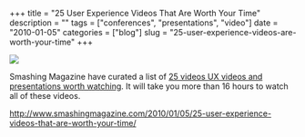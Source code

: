 +++
title = "25 User Experience Videos That Are Worth Your Time"
description = ""
tags = ["conferences", "presentations", "video"]
date = "2010-01-05"
categories = ["blog"]
slug = "25-user-experience-videos-are-worth-your-time"
+++



  <div class="notebook-screenshot"><a href="http://www.smashingmagazine.com/2010/01/05/25-user-experience-videos-that-are-worth-your-time/"><img src="/media/bluga/wt4b43a441a4c92_large.jpg"/></a></div><p>Smashing Magazine have curated a list of <a href="http://www.smashingmagazine.com/2010/01/05/25-user-experience-videos-that-are-worth-your-time/">25 videos UX videos and presentations worth watching</a>. It will take you more than 16 hours to watch all of these videos.</p>

    
  <a href="http://www.smashingmagazine.com/2010/01/05/25-user-experience-videos-that-are-worth-your-time/">http://www.smashingmagazine.com/2010/01/05/25-user-experience-videos-that-are-worth-your-time/</a>
